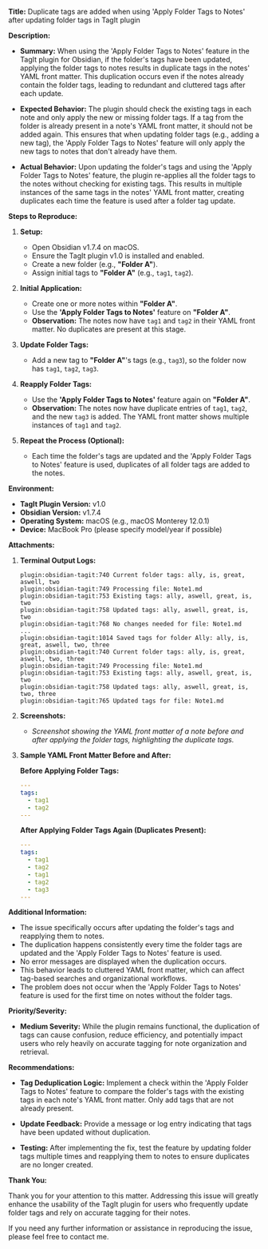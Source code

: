 **Title:**
Duplicate tags are added when using 'Apply Folder Tags to Notes' after updating folder tags in TagIt plugin

**Description:**

- **Summary:**
  When using the 'Apply Folder Tags to Notes' feature in the TagIt plugin for Obsidian, if the folder's tags have been updated, applying the folder tags to notes results in duplicate tags in the notes' YAML front matter. This duplication occurs even if the notes already contain the folder tags, leading to redundant and cluttered tags after each update.

- **Expected Behavior:**
  The plugin should check the existing tags in each note and only apply the new or missing folder tags. If a tag from the folder is already present in a note's YAML front matter, it should not be added again. This ensures that when updating folder tags (e.g., adding a new tag), the 'Apply Folder Tags to Notes' feature will only apply the new tags to notes that don't already have them.

- **Actual Behavior:**
  Upon updating the folder's tags and using the 'Apply Folder Tags to Notes' feature, the plugin re-applies all the folder tags to the notes without checking for existing tags. This results in multiple instances of the same tags in the notes' YAML front matter, creating duplicates each time the feature is used after a folder tag update.

**Steps to Reproduce:**

1. **Setup:**

   - Open Obsidian v1.7.4 on macOS.
   - Ensure the TagIt plugin v1.0 is installed and enabled.
   - Create a new folder (e.g., **"Folder A"**).
   - Assign initial tags to **"Folder A"** (e.g., `tag1`, `tag2`).

2. **Initial Application:**

   - Create one or more notes within **"Folder A"**.
   - Use the **'Apply Folder Tags to Notes'** feature on **"Folder A"**.
   - **Observation:** The notes now have `tag1` and `tag2` in their YAML front matter. No duplicates are present at this stage.

3. **Update Folder Tags:**

   - Add a new tag to **"Folder A"**'s tags (e.g., `tag3`), so the folder now has `tag1`, `tag2`, `tag3`.

4. **Reapply Folder Tags:**

   - Use the **'Apply Folder Tags to Notes'** feature again on **"Folder A"**.
   - **Observation:** The notes now have duplicate entries of `tag1`, `tag2`, and the new `tag3` is added. The YAML front matter shows multiple instances of `tag1` and `tag2`.

5. **Repeat the Process (Optional):**
   - Each time the folder's tags are updated and the 'Apply Folder Tags to Notes' feature is used, duplicates of all folder tags are added to the notes.

**Environment:**

- **TagIt Plugin Version:** v1.0
- **Obsidian Version:** v1.7.4
- **Operating System:** macOS (e.g., macOS Monterey 12.0.1)
- **Device:** MacBook Pro (please specify model/year if possible)

**Attachments:**

1. **Terminal Output Logs:**

   ```
   plugin:obsidian-tagit:740 Current folder tags: ally, is, great, aswell, two
   plugin:obsidian-tagit:749 Processing file: Note1.md
   plugin:obsidian-tagit:753 Existing tags: ally, aswell, great, is, two
   plugin:obsidian-tagit:758 Updated tags: ally, aswell, great, is, two
   plugin:obsidian-tagit:768 No changes needed for file: Note1.md
   ...
   plugin:obsidian-tagit:1014 Saved tags for folder Ally: ally, is, great, aswell, two, three
   plugin:obsidian-tagit:740 Current folder tags: ally, is, great, aswell, two, three
   plugin:obsidian-tagit:749 Processing file: Note1.md
   plugin:obsidian-tagit:753 Existing tags: ally, aswell, great, is, two
   plugin:obsidian-tagit:758 Updated tags: ally, aswell, great, is, two, three
   plugin:obsidian-tagit:765 Updated tags for file: Note1.md
   ```

2. **Screenshots:**

   - _Screenshot showing the YAML front matter of a note before and after applying the folder tags, highlighting the duplicate tags._

3. **Sample YAML Front Matter Before and After:**

   **Before Applying Folder Tags:**

   ```yaml
   ---
   tags:
     - tag1
     - tag2
   ---
   ```

   **After Applying Folder Tags Again (Duplicates Present):**

   ```yaml
   ---
   tags:
     - tag1
     - tag2
     - tag1
     - tag2
     - tag3
   ---
   ```

**Additional Information:**

- The issue specifically occurs after updating the folder's tags and reapplying them to notes.
- The duplication happens consistently every time the folder tags are updated and the 'Apply Folder Tags to Notes' feature is used.
- No error messages are displayed when the duplication occurs.
- This behavior leads to cluttered YAML front matter, which can affect tag-based searches and organizational workflows.
- The problem does not occur when the 'Apply Folder Tags to Notes' feature is used for the first time on notes without the folder tags.

**Priority/Severity:**

- **Medium Severity:** While the plugin remains functional, the duplication of tags can cause confusion, reduce efficiency, and potentially impact users who rely heavily on accurate tagging for note organization and retrieval.

**Recommendations:**

- **Tag Deduplication Logic:** Implement a check within the 'Apply Folder Tags to Notes' feature to compare the folder's tags with the existing tags in each note's YAML front matter. Only add tags that are not already present.

- **Update Feedback:** Provide a message or log entry indicating that tags have been updated without duplication.

- **Testing:** After implementing the fix, test the feature by updating folder tags multiple times and reapplying them to notes to ensure duplicates are no longer created.

**Thank You:**

Thank you for your attention to this matter. Addressing this issue will greatly enhance the usability of the TagIt plugin for users who frequently update folder tags and rely on accurate tagging for their notes.

If you need any further information or assistance in reproducing the issue, please feel free to contact me.
